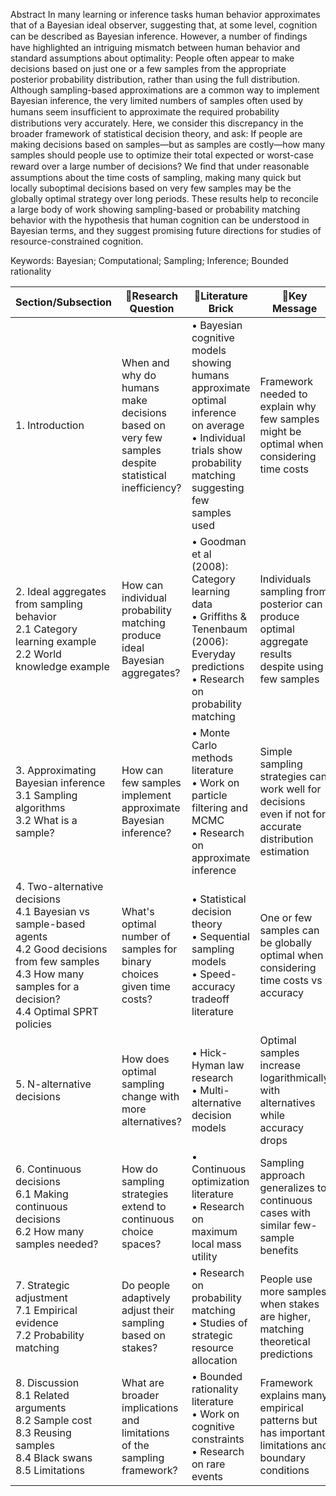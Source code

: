 Abstract In many learning or inference tasks human behavior approximates that of a Bayesian ideal observer, suggesting that, at some level, cognition can be described as Bayesian inference. However, a number of ﬁndings have highlighted an intriguing mismatch between human behavior and standard assumptions about optimality: People often appear to make decisions based on just one or a few samples from the appropriate posterior probability distribution, rather than using the full distribution. Although sampling-based approximations are a common way to implement Bayesian inference, the very limited numbers of samples often used by humans seem insufﬁcient to approximate the required probability distributions very accurately. Here, we consider this discrepancy in the broader framework of statistical decision theory, and ask: If people are making decisions based on samples—but as samples are costly—how many samples should people use to optimize their total expected or worst-case reward over a large number of decisions? We ﬁnd that under reasonable assumptions about the time costs of sampling, making many quick but locally suboptimal decisions based on very few samples may be the globally optimal strategy over long periods. These results help to reconcile a large body of work showing sampling-based or probability matching behavior with the hypothesis that human cognition can be understood in Bayesian terms, and they suggest promising future directions for studies of resource-constrained cognition.

Keywords: Bayesian; Computational; Sampling; Inference; Bounded rationality


| Section/Subsection                                                                                                                                                              | 🔐Research Question                                                                               | 🧱Literature Brick                                                                                                                                               | 🔑Key Message                                                                                           | Figure                                                                                                                                                                               |
| ------------------------------------------------------------------------------------------------------------------------------------------------------------------------------- | ------------------------------------------------------------------------------------------------- | ---------------------------------------------------------------------------------------------------------------------------------------------------------------- | ------------------------------------------------------------------------------------------------------- | ------------------------------------------------------------------------------------------------------------------------------------------------------------------------------------ |
| 1. Introduction                                                                                                                                                                 | When and why do humans make decisions based on very few samples despite statistical inefficiency? | • Bayesian cognitive models showing humans approximate optimal inference on average<br>• Individual trials show probability matching suggesting few samples used | Framework needed to explain why few samples might be optimal when considering time costs                | Fig 1: Human categorization vs Bayesian aggregates<br>![[Pasted image 20241106170516.png\|100]]                                                                                      |
| 2. Ideal aggregates from sampling behavior<br>2.1 Category learning example<br>2.2 World knowledge example                                                                      | How can individual probability matching produce ideal Bayesian aggregates?                        | • Goodman et al (2008): Category learning data<br>• Griffiths & Tenenbaum (2006): Everyday predictions<br>• Research on probability matching                     | Individuals sampling from posterior can produce optimal aggregate results despite using few samples     | Fig 2: QQ plots of predictions vs posterior<br>![[Pasted image 20241106170812.png\|100]]                                                                                             |
| 3. Approximating Bayesian inference<br>3.1 Sampling algorithms<br>3.2 What is a sample?                                                                                         | How can few samples implement approximate Bayesian inference?                                     | • Monte Carlo methods literature<br>• Work on particle filtering and MCMC<br>• Research on approximate inference                                                 | Simple sampling strategies can work well for decisions even if not for accurate distribution estimation | None                                                                                                                                                                                 |
| 4. Two-alternative decisions<br>4.1 Bayesian vs sample-based agents<br>4.2 Good decisions from few samples<br>4.3 How many samples for a decision?<br>4.4 Optimal SPRT policies | What's optimal number of samples for binary choices given time costs?                             | • Statistical decision theory<br>• Sequential sampling models<br>• Speed-accuracy tradeoff literature                                                            | One or few samples can be globally optimal when considering time costs vs accuracy                      | Fig 3-4: Error rates and gains from sampling<br><br>![[Pasted image 20241106171631.png\|100]]<br>Fig 5-7: Expected utility analysis<br><br>![[Pasted image 20241106172943.png\|100]] |
| 5. N-alternative decisions                                                                                                                                                      | How does optimal sampling change with more alternatives?                                          | • Hick-Hyman law research<br>• Multi-alternative decision models                                                                                                 | Optimal samples increase logarithmically with alternatives while accuracy drops                         | Fig 8-9: N-AFC analysis<br>Fig 10: Hick's law emergence                                                                                                                              |
| 6. Continuous decisions<br>6.1 Making continuous decisions<br>6.2 How many samples needed?                                                                                      | How do sampling strategies extend to continuous choice spaces?                                    | • Continuous optimization literature<br>• Research on maximum local mass utility                                                                                 | Sampling approach generalizes to continuous cases with similar few-sample benefits                      | Fig 11-13: Continuous decision analysis                                                                                                                                              |
| 7. Strategic adjustment<br>7.1 Empirical evidence<br>7.2 Probability matching                                                                                                   | Do people adaptively adjust their sampling based on stakes?                                       | • Research on probability matching<br>• Studies of strategic resource allocation                                                                                 | People use more samples when stakes are higher, matching theoretical predictions                        | Fig 14: Stakes vs samples correlation                                                                                                                                                |
| 8. Discussion<br>8.1 Related arguments<br>8.2 Sample cost<br>8.3 Reusing samples<br>8.4 Black swans<br>8.5 Limitations                                                          | What are broader implications and limitations of the sampling framework?                          | • Bounded rationality literature<br>• Work on cognitive constraints<br>• Research on rare events                                                                 | Framework explains many empirical patterns but has important limitations and boundary conditions        | None                                                                                                                                                                                 |
